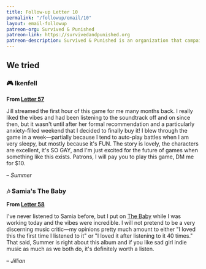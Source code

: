 ```yaml
---
title: Follow-up Letter 10
permalink: "/followup/email/10"
layout: email-followup
patreon-org: Survived & Punished
patreon-link: https://survivedandpunished.org
patreon-description: Survived & Punished is an organization that campaigns for the abolition of custodial sentences for victims of abuse.
---
```


## We tried

### 🎮 Ikenfell

**From [Letter 57](https://letterstosummer.com/57/)**

Jill streamed the first hour of this game for me many months back. I really liked the vibes and had been listening to the soundtrack off and on since then, but it wasn't until after her formal recommendation and a particularly anxiety-filled weekend that I decided to finally buy it! I blew through the game in a week—partially because I tend to auto-play battles when I am very sleepy, but mostly because it's FUN. The story is lovely, the characters are excellent, it's SO GAY, and I'm just excited for the future of games when something like this exists. Patrons, I will pay you to play this game, DM me for $10. 

– *Summer*

### 🎶 Samia's The Baby

**From [Letter 58](https://letterstosummer.com/58/)**

I've never listened to Samia before, but I put on [The Baby](https://open.spotify.com/album/7faAwJDTt9Y8kVAcSHy9Y6) while I was working today and the vibes were incredible. I will not pretend to be a very discerning music critic—my opinions pretty much amount to either "I loved this the first time I listened to it" or "I loved it after listening to it 40 times." That said, Summer is right about this album and if you like sad girl indie music as much as we both do, it's definitely worth a listen.

– *Jillian*
